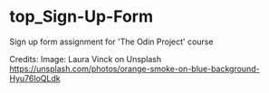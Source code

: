 # top_Sign-Up-Form
Sign up form assignment for 'The Odin Project' course
 
Credits:
Image: Laura Vinck on Unsplash
https://unsplash.com/photos/orange-smoke-on-blue-background-Hyu76loQLdk

